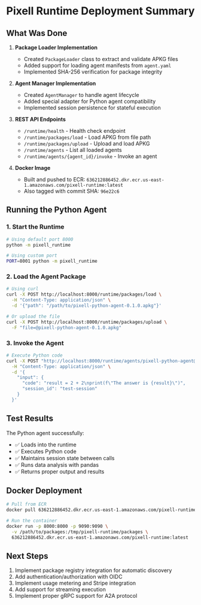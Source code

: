 # Pixell Runtime Deployment Summary

## What Was Done

1. **Package Loader Implementation**
   - Created `PackageLoader` class to extract and validate APKG files
   - Added support for loading agent manifests from `agent.yaml`
   - Implemented SHA-256 verification for package integrity

2. **Agent Manager Implementation**
   - Created `AgentManager` to handle agent lifecycle
   - Added special adapter for Python agent compatibility
   - Implemented session persistence for stateful execution

3. **REST API Endpoints**
   - `/runtime/health` - Health check endpoint
   - `/runtime/packages/load` - Load APKG from file path
   - `/runtime/packages/upload` - Upload and load APKG
   - `/runtime/agents` - List all loaded agents
   - `/runtime/agents/{agent_id}/invoke` - Invoke an agent

4. **Docker Image**
   - Built and pushed to ECR: `636212886452.dkr.ecr.us-east-1.amazonaws.com/pixell-runtime:latest`
   - Also tagged with commit SHA: `96e22c6`

## Running the Python Agent

### 1. Start the Runtime

```bash
# Using default port 8000
python -m pixell_runtime

# Using custom port
PORT=8001 python -m pixell_runtime
```

### 2. Load the Agent Package

```bash
# Using curl
curl -X POST http://localhost:8000/runtime/packages/load \
  -H "Content-Type: application/json" \
  -d '{"path": "/path/to/pixell-python-agent-0.1.0.apkg"}'

# Or upload the file
curl -X POST http://localhost:8000/runtime/packages/upload \
  -F "file=@pixell-python-agent-0.1.0.apkg"
```

### 3. Invoke the Agent

```bash
# Execute Python code
curl -X POST "http://localhost:8000/runtime/agents/pixell-python-agent@0.1.0%2Fcode-executor/invoke" \
  -H "Content-Type: application/json" \
  -d '{
    "input": {
      "code": "result = 2 + 2\nprint(f\"The answer is {result}\")",
      "session_id": "test-session"
    }
  }'
```

## Test Results

The Python agent successfully:
- ✅ Loads into the runtime
- ✅ Executes Python code
- ✅ Maintains session state between calls
- ✅ Runs data analysis with pandas
- ✅ Returns proper output and results

## Docker Deployment

```bash
# Pull from ECR
docker pull 636212886452.dkr.ecr.us-east-1.amazonaws.com/pixell-runtime:latest

# Run the container
docker run -p 8000:8000 -p 9090:9090 \
  -v /path/to/packages:/tmp/pixell-runtime/packages \
  636212886452.dkr.ecr.us-east-1.amazonaws.com/pixell-runtime:latest
```

## Next Steps

1. Implement package registry integration for automatic discovery
2. Add authentication/authorization with OIDC
3. Implement usage metering and Stripe integration
4. Add support for streaming execution
5. Implement proper gRPC support for A2A protocol